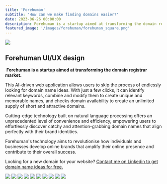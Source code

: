 ```yaml
---
title: 'Forehuman'
subtitle: 'How can we make finding domains easier?'
date: 2023-06-26 00:00:00
description: Forehuman is a startup aimed at transforming the domain registrar market.
featured_image: '/images/forehuman/forehuman_square.png'
---
```


<!-- <div><img src="/images/forehuman/forehuman_banner.png" class="banner"></div> -->

<div class="banner"><img src="/images/forehuman/forehuman_banner.png" class="banner_img"></div>

## Forehuman UI/UX design
​
**Forehuman is a startup aimed at transforming the domain registrar market.**

This AI-driven web application allows users to skip the process of endlessly looking for domain name ideas. With just a few clicks, it can identify relevant keywords, combine and modify them to create unique and memorable names, and checks domain availability to create an unlimited supply of short and attractive domains.

Cutting-edge technology built on natural language processing offers an unprecedented level of convenience and efficiency, empowering users to effortlessly discover catchy and attention-grabbing domain names that align perfectly with their brand identities.

Forehuman's technology aims to revolutionise how individuals and businesses develop online brands that amplify their online presence and contribute to their overall success.

Looking for a new domain for your website? [Contact me on Linkedin to get domain name ideas for free.](https://www.linkedin.com/in/mkishi/)

<div class="gallery" data-columns="2">
	<img src="/images/forehuman/forehuman_1.png">
    <img src="/images/forehuman/forehuman_2.png">
    <img src="/images/forehuman/forehuman_3.png">
    <img src="/images/forehuman/forehuman_4.png">
    <img src="/images/forehuman/forehuman_5.png">
    <img src="/images/forehuman/forehuman_6.png">
    <img src="/images/forehuman/forehuman_7.png">
    <img src="/images/forehuman/forehuman_8.png">
    <img src="/images/forehuman/forehuman_9.png">
    <img src="/images/forehuman/forehuman_10.png">
</div>

